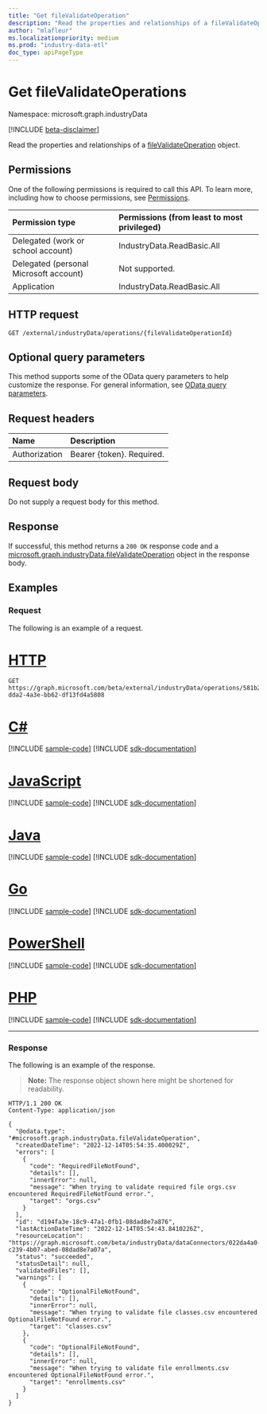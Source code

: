 ```yaml
---
title: "Get fileValidateOperation"
description: "Read the properties and relationships of a fileValidateOperation object."
author: "mlafleur"
ms.localizationpriority: medium
ms.prod: "industry-data-etl"
doc_type: apiPageType
---
```


# Get fileValidateOperations

Namespace: microsoft.graph.industryData

[!INCLUDE [beta-disclaimer](../../includes/beta-disclaimer.md)]

Read the properties and relationships of a [fileValidateOperation](../resources/industrydata-filevalidateoperation.md) object.

## Permissions

One of the following permissions is required to call this API. To learn more, including how to choose permissions, see [Permissions](/graph/permissions-reference).

| Permission type                        | Permissions (from least to most privileged) |
| :------------------------------------- | :------------------------------------------ |
| Delegated (work or school account)     | IndustryData.ReadBasic.All                  |
| Delegated (personal Microsoft account) | Not supported.                              |
| Application                            | IndustryData.ReadBasic.All                  |

## HTTP request

<!-- {
  "blockType": "ignored"
}
-->

```http
GET /external/industryData/operations/{fileValidateOperationId}
```

## Optional query parameters

This method supports some of the OData query parameters to help customize the response. For general information, see [OData query parameters](/graph/query-parameters).

## Request headers

| Name          | Description               |
| :------------ | :------------------------ |
| Authorization | Bearer {token}. Required. |

## Request body

Do not supply a request body for this method.

## Response

If successful, this method returns a `200 OK` response code and a [microsoft.graph.industryData.fileValidateOperation](../resources/industrydata-filevalidateoperation.md) object in the response body.

## Examples

### Request

The following is an example of a request.

# [HTTP](#tab/http)
<!-- {
  "blockType": "request",
  "name": "get_fileValidateOperation",
  "sampleKeys": ["581b2ef8-dda2-4a3e-bb62-df13fd4a5808"]
}
-->

```msgraph-interactive
GET https://graph.microsoft.com/beta/external/industryData/operations/581b2ef8-dda2-4a3e-bb62-df13fd4a5808
```

# [C#](#tab/csharp)
[!INCLUDE [sample-code](../includes/snippets/csharp/get-filevalidateoperation-csharp-snippets.md)]
[!INCLUDE [sdk-documentation](../includes/snippets/snippets-sdk-documentation-link.md)]

# [JavaScript](#tab/javascript)
[!INCLUDE [sample-code](../includes/snippets/javascript/get-filevalidateoperation-javascript-snippets.md)]
[!INCLUDE [sdk-documentation](../includes/snippets/snippets-sdk-documentation-link.md)]

# [Java](#tab/java)
[!INCLUDE [sample-code](../includes/snippets/java/get-filevalidateoperation-java-snippets.md)]
[!INCLUDE [sdk-documentation](../includes/snippets/snippets-sdk-documentation-link.md)]

# [Go](#tab/go)
[!INCLUDE [sample-code](../includes/snippets/go/get-filevalidateoperation-go-snippets.md)]
[!INCLUDE [sdk-documentation](../includes/snippets/snippets-sdk-documentation-link.md)]

# [PowerShell](#tab/powershell)
[!INCLUDE [sample-code](../includes/snippets/powershell/get-filevalidateoperation-powershell-snippets.md)]
[!INCLUDE [sdk-documentation](../includes/snippets/snippets-sdk-documentation-link.md)]

# [PHP](#tab/php)
[!INCLUDE [sample-code](../includes/snippets/php/get-filevalidateoperation-php-snippets.md)]
[!INCLUDE [sdk-documentation](../includes/snippets/snippets-sdk-documentation-link.md)]

---

### Response

The following is an example of the response.

> **Note:** The response object shown here might be shortened for readability.

<!-- {
  "blockType": "response",
  "truncated": true,
  "@odata.type": "microsoft.graph.industryData.fileValidateOperation"
}
-->

```http
HTTP/1.1 200 OK
Content-Type: application/json

{
  "@odata.type": "#microsoft.graph.industryData.fileValidateOperation",
  "createdDateTime": "2022-12-14T05:54:35.400029Z",
  "errors": [
    {
      "code": "RequiredFileNotFound",
      "details": [],
      "innerError": null,
      "message": "When trying to validate required file orgs.csv encountered RequiredFileNotFound error.",
      "target": "orgs.csv"
    }
  ],
  "id": "d194fa3e-18c9-47a1-0fb1-08dad8e7a876",
  "lastActionDateTime": "2022-12-14T05:54:43.8410226Z",
  "resourceLocation": "https://graph.microsoft.com/beta/industryData/dataConnectors/022da4a0-c239-4b07-abed-08dad8e7a07a",
  "status": "succeeded",
  "statusDetail": null,
  "validatedFiles": [],
  "warnings": [
    {
      "code": "OptionalFileNotFound",
      "details": [],
      "innerError": null,
      "message": "When trying to validate file classes.csv encountered OptionalFileNotFound error.",
      "target": "classes.csv"
    },
    {
      "code": "OptionalFileNotFound",
      "details": [],
      "innerError": null,
      "message": "When trying to validate file enrollments.csv encountered OptionalFileNotFound error.",
      "target": "enrollments.csv"
    }
  ]
}
```

